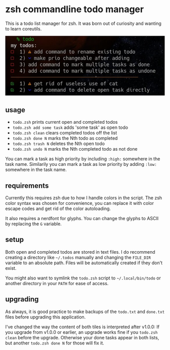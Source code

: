 # zsh commandline todo manager

This is a todo list manager for zsh. It was born out of curiosity and
wanting to learn coreutils.

![screenshot](screenshot.jpg)

## usage

* `todo.zsh`                  prints current open and completed todos
* `todo.zsh add some task`    adds 'some task' as open todo
* `todo.zsh clean`            clears completed todos off the list
* `todo.zsh done N`           marks the Nth todo as completed
* `todo.zsh trash N`          deletes the Nth open todo
* `todo.zsh undo N`           marks the Nth completed todo as not done

You can mark a task as high priority by including `:high:` somewhere
in the task name. Similarily you can mark a task as low priority by
adding `:low:` somewhere in the task name.

## requirements

Currently this requires zsh due to how I handle colors in the script.
The zsh color syntax was chosen for convenience, you can replace it with
color escape codes and get rid of the color autoloading.

It also requires a nerdfont for glyphs. You can change the glyphs to 
ASCII by replacing the `G` variable. 

## setup 

Both open and completed todos are stored in text files. I do recommend
creating a directory like `~/.todos` manually and changing the `FILE_DIR`
variable to an absolute path. Files will be automatically created if they
don't exist.

You might also want to symlink the `todo.zsh` script to `~/.local/bin/todo`
or another directory in your `PATH` for ease of access.

## upgrading

As always, it is good practice to make backups of the `todo.txt` and `done.txt`
files before upgrading this application.

I've changed the way the content of both tiles is interpreted after v1.0.0:
If you upgrade from v1.0.0 or earlier, an upgrade works fine if you `todo.zsh clean`
before the upgrade. Otherwise your done tasks appear in both lists, but another
`todo.zsh done N` for those will fix it.

